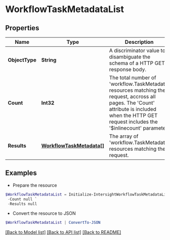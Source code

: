 # WorkflowTaskMetadataList
## Properties

Name | Type | Description | Notes
------------ | ------------- | ------------- | -------------
**ObjectType** | **String** | A discriminator value to disambiguate the schema of a HTTP GET response body. | 
**Count** | **Int32** | The total number of &#39;workflow.TaskMetadata&#39; resources matching the request, accross all pages. The &#39;Count&#39; attribute is included when the HTTP GET request includes the &#39;$inlinecount&#39; parameter. | [optional] 
**Results** | [**WorkflowTaskMetadata[]**](WorkflowTaskMetadata.md) | The array of &#39;workflow.TaskMetadata&#39; resources matching the request. | [optional] 

## Examples

- Prepare the resource
```powershell
$WorkflowTaskMetadataList = Initialize-IntersightWorkflowTaskMetadataList  -ObjectType null `
 -Count null `
 -Results null
```

- Convert the resource to JSON
```powershell
$WorkflowTaskMetadataList | ConvertTo-JSON
```

[[Back to Model list]](../README.md#documentation-for-models) [[Back to API list]](../README.md#documentation-for-api-endpoints) [[Back to README]](../README.md)


